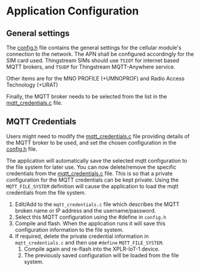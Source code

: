 # Application Configuration
## General settings
The [config.h](config.h) file contains the general settings for the cellular module's connection to the network. The APN shall be configured accordingly for the SIM card used. Thingstream SIMs should use `TSIOT` for internet based MQTT brokers, and `TSUDP` for Thingstream MQTT-Anywhere service.

Other items are for the MNO PROFILE (+UMNOPROF) and Radio Access Technology (+URAT)

Finally, the MQTT broker needs to be selected from the list in the [mqtt_credentials.c](../src/mqtt_credentials.c) file.

## MQTT Credentials
Users might need to modify the [mqtt_credentials.c](../src/mqtt_credentials.c) file providing details of the MQTT broker to be used, and set the chosen configuration in the [config.h](config.h) file.

The application will automatically save the selected mqtt configuration to the file system for later use.
You can now delete/remove the specific credentials from the [mqtt_credentials.c](../src/mqtt_credentials.c) file. This is so that a private configuration for the MQTT credentials can be kept private.
Using the `MQTT_FILE_SYSTEM` definition will cause the application to load the mqtt credentials from the file system.

 1. Edit/Add to the `mqtt_credentials.c` file which describes the MQTT broken name or IP address and the username/password.
 2. Select this MQTT configuration using the #define in `config.h`
 3. Compile and flash. When the application runs it will save this configuration information to the file system.
 4. If required, delete the private credential information in `mqtt_credentials.c` and then use `#define` `MQTT_FILE_SYSTEM`.
    1. Compile again and re-flash into the XPLR-IoT-1 device.
    2. The previously saved configuration will be loaded from the file system.